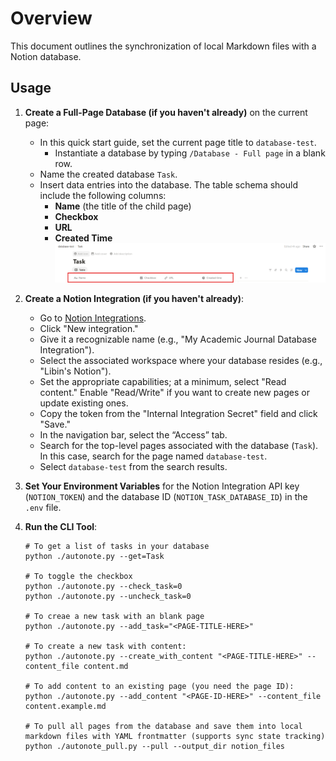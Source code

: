 # Overview

This document outlines the synchronization of local Markdown files with a Notion database.

## Usage

1. **Create a Full-Page Database (if you haven't already)** on the current page:

    - In this quick start guide, set the current page title to `database-test`.
        - Instantiate a database by typing `/Database - Full page` in a blank row.
    - Name the created database `Task`.
    - Insert data entries into the database. The table schema should include the following columns:
        - **Name** (the title of the child page)
        - **Checkbox**
        - **URL**
        - **Created Time**
    ![](2025-08-03%20152534.png)

2. **Create a Notion Integration (if you haven't already)**:
    
    - Go to [Notion Integrations](https://www.notion.so/my-integrations).
    - Click "New integration."
    - Give it a recognizable name (e.g., "My Academic Journal Database Integration").
    - Select the associated workspace where your database resides (e.g., "Libin's Notion").
    - Set the appropriate capabilities; at a minimum, select "Read content." Enable "Read/Write" if you want to create new pages or update existing ones.
    - Copy the token from the "Internal Integration Secret" field and click "Save."
    - In the navigation bar, select the “Access” tab.
    - Search for the top-level pages associated with the database (`Task`). In this case, search for the page named `database-test`.
    - Select `database-test` from the search results.

3. **Set Your Environment Variables** for the Notion Integration API key (`NOTION_TOKEN`) and the database ID (`NOTION_TASK_DATABASE_ID`) in the `.env` file.

4. **Run the CLI Tool**:
    ```
    # To get a list of tasks in your database
    python ./autonote.py --get=Task

    # To toggle the checkbox 
    python ./autonote.py --check_task=0
    python ./autonote.py --uncheck_task=0

    # To creae a new task with an blank page
    python ./autonote.py --add_task="<PAGE-TITLE-HERE>"

    # To create a new task with content:
    python ./autonote.py --create_with_content "<PAGE-TITLE-HERE>" --content_file content.md

    # To add content to an existing page (you need the page ID):
    python ./autonote.py --add_content "<PAGE-ID-HERE>" --content_file content.example.md

    # To pull all pages from the database and save them into local markdown files with YAML frontmatter (supports sync state tracking)
    python ./autonote_pull.py --pull --output_dir notion_files
    ```
